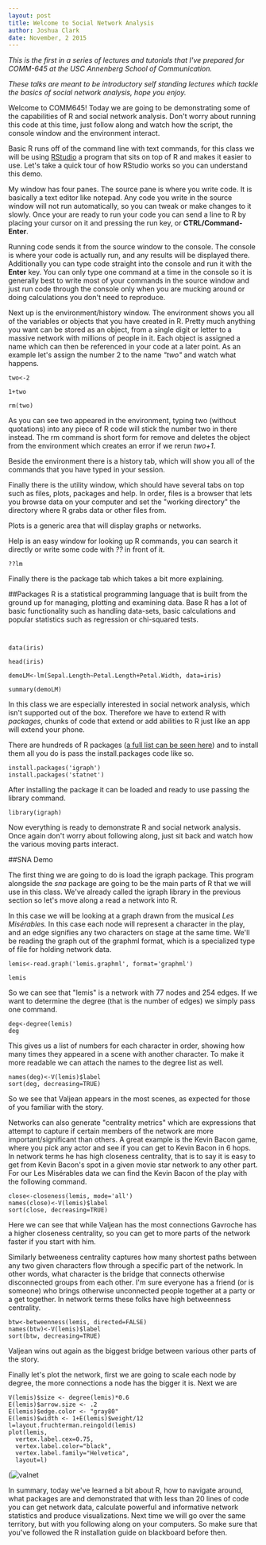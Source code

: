 ```yaml
---
layout: post
title: Welcome to Social Network Analysis
author: Joshua Clark
date: November, 2 2015
---
```


*This is the first in a series of lectures and tutorials that I've prepared for COMM-645 at the USC Annenberg School of Communication.*

*These talks are meant to be introductory self standing lectures which tackle the basics of social network analysis, hope you enjoy.*

Welcome to COMM645! Today we are going to be demonstrating some of the capabilities of R and social network analysis. Don't worry about running this code at this time, just follow along and watch how the script, the console window and the environment interact.

Basic R runs off of the command line with text commands, for this class we will be using [RStudio](https://www.rstudio.com/) a program that sits on top of R and makes it easier to use. Let's take a quick tour of how RStudio works so you can understand this demo.

My window has four panes. The source pane is where you write code. It is basically a text editor like notepad. Any code you write in the source window will not run automatically, so you can tweak or make changes to it slowly. Once your are ready to run your code you can send a line to R by placing your cursor on it and pressing the run key, or **CTRL/Command-Enter**. 

Running code sends it from the source window to the console. The console is where your code is actually run, and any results will be displayed there. Additionally you can type code straight into the console and run it with the **Enter** key. You can only type one command at a time in the console so it is generally best to write most of your commands in the source window and just run code through the console only when you are mucking around or doing calculations you don't need to reproduce.

Next up is the environment/history window. The environment shows you all of the variables or objects that you have created in R. Pretty much anything you want can be stored as an object, from a single digit or letter to a massive network with millions of people in it. Each object is assigned a name which can then be referenced in your code at a later point. As an example let's assign the number 2 to the name *"two"* and watch what happens.

```{r assignment}
two<-2

1+two

rm(two)

```

As you can see two appeared in the environment, typing two (without quotations) into any piece of R code will stick the number two in there instead. The rm command is short form for remove and deletes the object from the environment which creates an error if we rerun *two+1*.

Beside the environment there is a history tab, which will show you all of the commands that you have typed in your session. 

Finally there is the utility window, which should have several tabs on top such as files, plots, packages and help. In order, files is a browser that lets you browse data on your computer and set the "working directory" the directory where R grabs data or other files from.

Plots is a generic area that will display graphs or networks.

Help is an easy window for looking up R commands, you can search it directly or write some code with *??* in front of it.

```{r help}
??lm
```

Finally there is the package tab which takes a bit more explaining.

##Packages
R is a statistical programming language that is built from the ground up for managing, plotting and examining data. Base R has a lot of basic functionality such as handling data-sets, basic calculations and popular statistics such as regression or chi-squared tests.

```{r basic demo}


data(iris)

head(iris)

demoLM<-lm(Sepal.Length~Petal.Length+Petal.Width, data=iris)

summary(demoLM)
```


In this class we are especially interested in social network analysis, which isn't supported out of the box. Therefore we have to extend R with *packages*, chunks of code that extend or add abilities to R just like an app will extend your phone.

There are hundreds of R packages ([a full list can be seen here](https://cran.r-project.org/web/packages/available_packages_by_name.html)) and to install them all you do is pass the install.packages code like so.

```{r eval=FALSE}
install.packages('igraph')
install.packages('statnet')
```
After installing the package it can be loaded and ready to use passing the library command.

```{r librarycheck}
library(igraph)
```

Now everything is ready to demonstrate R and social network analysis. Once again don't worry about following along, just sit back and watch how the various moving parts interact.

##SNA Demo

The first thing we are going to do is load the igraph package. This program alongside the *sna* package are going to be the main parts of R that we will use in this class. We've already called the igraph library in the previous section so let's move along a read a network into R.   

In this case we will be looking at a graph drawn from the musical *Les Misérables.* In this case each node will represent a character in the play, and an edge signifies any two characters on stage at the same time. We'll be reading the graph out of the graphml format, which is a specialized type of file for holding network data.

```{r reading}
lemis<-read.graph('lemis.graphml', format='graphml')

lemis
```

So we can see that "lemis" is a network with 77 nodes and 254 edges. If we want to determine the degree (that is the number of edges) we simply pass one command.

```{r deg}
deg<-degree(lemis)
deg
```

This gives us a list of numbers for each character in order, showing how many times they appeared in a scene with another character. To make it more readable we can attach the names to the degree list as well.


```{r degs}
names(deg)<-V(lemis)$label
sort(deg, decreasing=TRUE)
```

So we see that Valjean appears in the most scenes, as expected for those of you familiar with the story.   

Networks can also generate "centrality metrics" which are expressions that attempt to capture if certain members of the network are more important/significant than others. A great example is the Kevin Bacon game, where you pick any actor and see if you can get to Kevin Bacon in 6 hops. In network terms he has high closeness centrality, that is to say it is easy to get from Kevin Bacon's spot in a given movie star network to any other part. For our Les Misérables data we can find the Kevin Bacon of the play with the following command.
```{r close}
close<-closeness(lemis, mode='all')
names(close)<-V(lemis)$label
sort(close, decreasing=TRUE)
```

Here we can see that while Valjean has the most connections Gavroche has a higher closeness centrality, so you can get to more parts of the network faster if you start with him.   

Similarly betweeness centrality captures how many shortest paths between any two given characters flow through a specific part of the network. In other words, what character is the bridge that connects otherwise disconnected groups from each other. I'm sure everyone has a friend (or is someone) who brings otherwise unconnected people together at a party or a get together. In network terms these folks have high betweenness centrality.

```{r btwn}
btw<-betweenness(lemis, directed=FALSE)
names(btw)<-V(lemis)$label
sort(btw, decreasing=TRUE)
```

Valjean wins out again as the biggest bridge between various other parts of the story.   

Finally let's plot the network, first we are going to scale each node by degree, the more connections a node has the bigger it is. Next we are 

```{r, eval=FALSE}
V(lemis)$size <- degree(lemis)*0.6
E(lemis)$arrow.size <- .2
E(lemis)$edge.color <- "gray80"
E(lemis)$width <- 1+E(lemis)$weight/12
l=layout.fruchterman.reingold(lemis)
plot(lemis,
  vertex.label.cex=0.75,
  vertex.label.color="black",
  vertex.label.family="Helvetica", 
  layout=l)
```
(![valnet](http://i.imgur.com/rzaDKQ4.png)

In summary, today we've learned a bit about R, how to navigate around, what packages are and demonstrated that with less than 20 lines of code you can get network data, calculate powerful and informative network statistics and produce visualizations. Next time we will go over the same territory, but with you following along on your computers. So make sure that you've followed the R installation guide on blackboard before then. 



